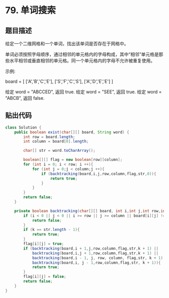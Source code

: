 # 79. 单词搜索

## 题目描述
给定一个二维网格和一个单词，找出该单词是否存在于网格中。

单词必须按照字母顺序，通过相邻的单元格内的字母构成，其中“相邻”单元格是那些水平相邻或垂直相邻的单元格。同一个单元格内的字母不允许被重复使用。

示例:

board =
[
  ['A','B','C','E'],
  ['S','F','C','S'],
  ['A','D','E','E']
]

给定 word = "ABCCED", 返回 true.
给定 word = "SEE", 返回 true.
给定 word = "ABCB", 返回 false.

## 贴出代码
```java
class Solution {
    public boolean exist(char[][] board, String word) {
        int row = board.length;
        int column = board[0].length;

        char[] str = word.toCharArray();

        boolean[][] flag = new boolean[row][column];
        for (int i = 0; i < row; i ++){
            for (int j = 0;j < column;j ++){
                if (backtracking(board,i,j,row,column,flag,str,0)){
                    return true;
                }
            }
        }
        return false;
    }

    private boolean backtracking(char[][] board, int i,int j,int row,int column,boolean[][] flag, char[] str, int k){
        if (i < 0 || j < 0 || i >= row || j >= column || board[i][j] != str[k] || flag[i][j]){
            return false;
        }
        if (k == str.length - 1){
            return true;
        }
        flag[i][j] = true;
        if (backtracking(board,i + 1,j,row,column,flag,str,k + 1) ||
            backtracking(board,i,j + 1,row,column,flag,str,k + 1) ||
            backtracking(board,i - 1, j, row, column, flag,str, k + 1) ||
            backtracking(board,i, j - 1,row,column,flag,str, k + 1)){
            return true;
        }
        flag[i][j] = false;
        return false;
    }
}
```